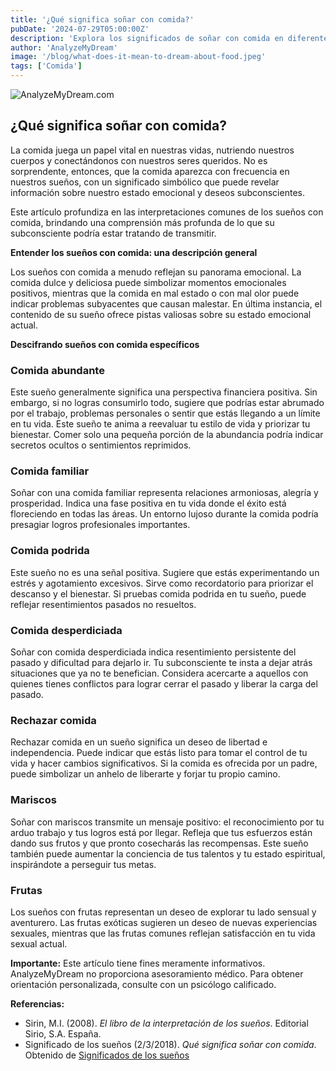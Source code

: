 ```yaml
---
title: '¿Qué significa soñar con comida?'
pubDate: '2024-07-29T05:00:00Z'
description: 'Explora los significados de soñar con comida en diferentes contextos y cómo estos sueños reflejan aspectos emocionales y psicológicos.'
author: 'AnalyzeMyDream'
image: '/blog/what-does-it-mean-to-dream-about-food.jpeg'
tags: ['Comida']
---
```


![AnalyzeMyDream.com](/blog/what-does-it-mean-to-dream-about-food.jpeg)

## ¿Qué significa soñar con comida?

La comida juega un papel vital en nuestras vidas, nutriendo nuestros cuerpos y conectándonos con nuestros seres queridos. No es sorprendente, entonces, que la comida aparezca con frecuencia en nuestros sueños, con un significado simbólico que puede revelar información sobre nuestro estado emocional y deseos subconscientes. 

Este artículo profundiza en las interpretaciones comunes de los sueños con comida, brindando una comprensión más profunda de lo que su subconsciente podría estar tratando de transmitir.

**Entender los sueños con comida: una descripción general**

Los sueños con comida a menudo reflejan su panorama emocional. La comida dulce y deliciosa puede simbolizar momentos emocionales positivos, mientras que la comida en mal estado o con mal olor puede indicar problemas subyacentes que causan malestar. En última instancia, el contenido de su sueño ofrece pistas valiosas sobre su estado emocional actual.

**Descifrando sueños con comida específicos**

### Comida abundante

Este sueño generalmente significa una perspectiva financiera positiva. Sin embargo, si no logras consumirlo todo, sugiere que podrías estar abrumado por el trabajo, problemas personales o sentir que estás llegando a un límite en tu vida. Este sueño te anima a reevaluar tu estilo de vida y priorizar tu bienestar. Comer solo una pequeña porción de la abundancia podría indicar secretos ocultos o sentimientos reprimidos.

### Comida familiar

Soñar con una comida familiar representa relaciones armoniosas, alegría y prosperidad. Indica una fase positiva en tu vida donde el éxito está floreciendo en todas las áreas. Un entorno lujoso durante la comida podría presagiar logros profesionales importantes. 

### Comida podrida

Este sueño no es una señal positiva. Sugiere que estás experimentando un estrés y agotamiento excesivos. Sirve como recordatorio para priorizar el descanso y el bienestar. Si pruebas comida podrida en tu sueño, puede reflejar resentimientos pasados ​​no resueltos.

### Comida desperdiciada

Soñar con comida desperdiciada indica resentimiento persistente del pasado y dificultad para dejarlo ir. Tu subconsciente te insta a dejar atrás situaciones que ya no te benefician. Considera acercarte a aquellos con quienes tienes conflictos para lograr cerrar el pasado y liberar la carga del pasado. 

### Rechazar comida

Rechazar comida en un sueño significa un deseo de libertad e independencia. Puede indicar que estás listo para tomar el control de tu vida y hacer cambios significativos. Si la comida es ofrecida por un padre, puede simbolizar un anhelo de liberarte y forjar tu propio camino. 

### Mariscos

Soñar con mariscos transmite un mensaje positivo: el reconocimiento por tu arduo trabajo y tus logros está por llegar. Refleja que tus esfuerzos están dando sus frutos y que pronto cosecharás las recompensas. Este sueño también puede aumentar la conciencia de tus talentos y tu estado espiritual, inspirándote a perseguir tus metas. 

### Frutas

Los sueños con frutas representan un deseo de explorar tu lado sensual y aventurero. Las frutas exóticas sugieren un deseo de nuevas experiencias sexuales, mientras que las frutas comunes reflejan satisfacción en tu vida sexual actual. 

**Importante:** Este artículo tiene fines meramente informativos. AnalyzeMyDream no proporciona asesoramiento médico. Para obtener orientación personalizada, consulte con un psicólogo calificado.

**Referencias:**

* Sirin, M.I. (2008). *El libro de la interpretación de los sueños*. Editorial Sirio, S.A. España. 
* Significado de los sueños (2/3/2018). *Qué significa soñar con comida*. Obtenido de [Significados de los sueños](https://www.significadossuenos.com/sonar-con-comida/)